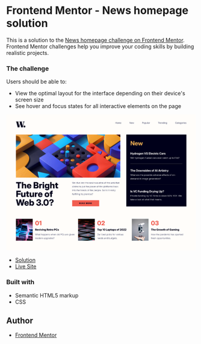 # Frontend Mentor - News homepage solution

This is a solution to the [News homepage challenge on Frontend Mentor](https://www.frontendmentor.io/challenges/news-homepage-H6SWTa1MFl). Frontend Mentor challenges help you improve your coding skills by building realistic projects. 

### The challenge

Users should be able to:

- View the optimal layout for the interface depending on their device's screen size
- See hover and focus states for all interactive elements on the page

![](./screenshot.png)

- [Solution](https://www.frontendmentor.io/solutions/news-homepage-N0WEedTbFm)
- [Live Site](https://lspacka.github.io/FEM-news-homepage-main/)

### Built with

- Semantic HTML5 markup
- CSS

## Author

- [Frontend Mentor](https://www.frontendmentor.io/profile/lspacka)
